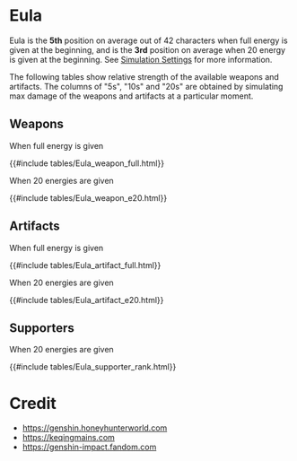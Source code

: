 # Eula

Eula is the **5th** position on average out of 42
characters when full energy is given at the beginning, and is the
**3rd** position on average when 20 energy is given at the
beginning. See [Simulation Settings](./simulation_settings.md) for more
information.

The following tables show relative strength of the available weapons and
artifacts. The columns of "5s", "10s" and "20s" are obtained by
simulating max damage of the weapons and artifacts at a particular
moment.

## Weapons

When full energy is given

{{#include tables/Eula_weapon_full.html}}

When 20 energies are given

{{#include tables/Eula_weapon_e20.html}}

## Artifacts

When full energy is given

{{#include tables/Eula_artifact_full.html}}

When 20 energies are given

{{#include tables/Eula_artifact_e20.html}}

## Supporters

When 20 energies are given

{{#include tables/Eula_supporter_rank.html}}

# Credit

- <https://genshin.honeyhunterworld.com>
- <https://keqingmains.com>
- <https://genshin-impact.fandom.com>
